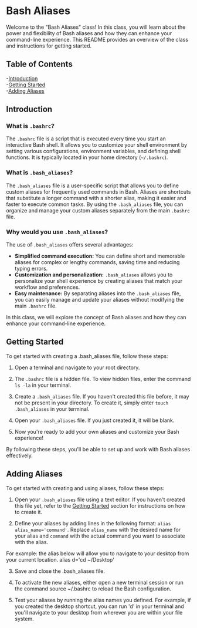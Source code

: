 # Bash Aliases

Welcome to the "Bash Aliases" class! In this class, you will learn about the power and flexibility of Bash aliases and how they can enhance your command-line experience. This README provides an overview of the class and instructions for getting started.

## Table of Contents

-[Introduction](#introduction)  
-[Getting Started](#getting-started)  
-[Adding Aliases](#adding-aliases)  



## Introduction

### What is `.bashrc`?

The `.bashrc` file is a script that is executed every time you start an interactive Bash shell. It allows you to customize your shell environment by setting various configurations, environment variables, and defining shell functions. It is typically located in your home directory (`~/.bashrc`).

### What is `.bash_aliases`?

The `.bash_aliases` file is a user-specific script that allows you to define custom aliases for frequently used commands in Bash. Aliases are shortcuts that substitute a longer command with a shorter alias, making it easier and faster to execute common tasks. By using the `.bash_aliases` file, you can organize and manage your custom aliases separately from the main `.bashrc` file.

### Why would you use `.bash_aliases`?

The use of `.bash_aliases` offers several advantages:

- **Simplified command execution:** You can define short and memorable aliases for complex or lengthy commands, saving time and reducing typing errors.
- **Customization and personalization:** `.bash_aliases` allows you to personalize your shell experience by creating aliases that match your workflow and preferences.
- **Easy maintenance:** By separating aliases into the `.bash_aliases` file, you can easily manage and update your aliases without modifying the main `.bashrc` file.

In this class, we will explore the concept of Bash aliases and how they can enhance your command-line experience.

## Getting Started

To get started with creating a .bash_aliases file, follow these steps:

1. Open a terminal and navigate to your root directory.

2. The `.bashrc` file is a hidden file. To view hidden files, enter the command `ls -la` in your terminal.

3. Create a `.bash_aliases` file. If you haven't created this file before, it may not be present in your directory. To create it, simply enter `touch .bash_aliases` in your terminal.

4. Open your `.bash_aliases` file. If you just created it, it will be blank.

5. Now you're ready to add your own aliases and customize your Bash experience!

By following these steps, you'll be able to set up and work with Bash aliases effectively.



## Adding Aliases

To get started with creating and using aliases, follow these steps:

1. Open your `.bash_aliases` file using a text editor. If you haven't created this file yet, refer to the [Getting Started](#getting-started) section for instructions on how to create it.

2. Define your aliases by adding lines in the following format: `alias alias_name='command'`. Replace `alias_name` with the desired name for your alias and `command` with the actual command you want to associate with the alias. 

For example: the alias below will allow you to navigate to your desktop from your current location. 
	alias d='cd ~/Desktop'
	
3. Save and close the .bash_aliases file.

4. To activate the new aliases, either open a new terminal session or run the command source ~/.bashrc to reload the Bash configuration.

5. Test your aliases by running the alias names you defined. For example, if you created the desktop shortcut, you can run 'd' in your terminal and you'll navigate to your desktop from wherever you are within your file system.

